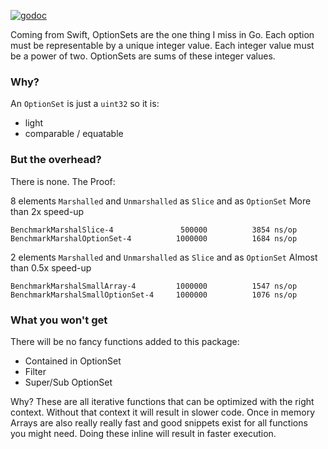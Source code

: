 [![godoc](https://godoc.org/github.com/romainmenke/optionset?status.svg)](https://godoc.org/github.com/romainmenke/optionset)

Coming from Swift, OptionSets are the one thing I miss in Go. Each option must be representable by a unique integer value. Each integer value must be a power of two.
OptionSets are sums of these integer values.

### Why?

An `OptionSet` is just a `uint32` so it is:
- light
- comparable / equatable

### But the overhead?

There is none. The Proof:

8 elements `Marshalled` and `Unmarshalled` as `Slice` and as `OptionSet`
More than 2x speed-up
```
BenchmarkMarshalSlice-4         	  500000	      3854 ns/op
BenchmarkMarshalOptionSet-4     	 1000000	      1684 ns/op
```

2 elements `Marshalled` and `Unmarshalled` as `Slice` and as `OptionSet`
Almost than 0.5x speed-up
```
BenchmarkMarshalSmallArray-4    	 1000000	      1547 ns/op
BenchmarkMarshalSmallOptionSet-4	 1000000	      1076 ns/op
```

### What you won't get

There will be no fancy functions added to this package:
- Contained in OptionSet
- Filter
- Super/Sub OptionSet

Why? These are all iterative functions that can be optimized with the right context. Without that context it will result in slower code.
Once in memory Arrays are also really really fast and good snippets exist for all functions you might need. Doing these inline will result in faster execution.
